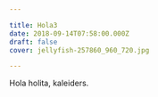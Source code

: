 ```yaml
---

title: Hola3
date: 2018-09-14T07:58:00.000Z
draft: false
cover: jellyfish-257860_960_720.jpg

---
```


Hola holita, kaleiders.
